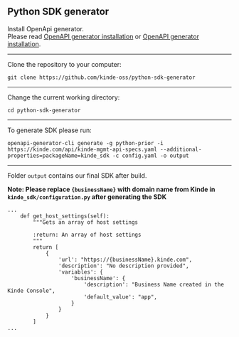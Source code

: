 ## Python SDK generator


Install OpenApi generator.<br />
Please read [OpenAPI generator installation](https://github.com/OpenAPITools/openapi-generator#1---installation) or [OpenAPI generator installation](https://openapi-generator.tech/docs/installation).

---
Clone the repository to your computer:
```
git clone https://github.com/kinde-oss/python-sdk-generator
```
---
Change the current working directory:
```
cd python-sdk-generator
```
---
To generate SDK please run:
```
openapi-generator-cli generate -g python-prior -i https://kinde.com/api/kinde-mgmt-api-specs.yaml --additional-properties=packageName=kinde_sdk -c config.yaml -o output
```
---
Folder `output` contains our final SDK after build.

**Note: Please replace `{businessName}` with domain name from Kinde in `kinde_sdk/configuration.py` after generating the SDK**
```
...
    def get_host_settings(self):
        """Gets an array of host settings

        :return: An array of host settings
        """
        return [
            {
                'url': "https://{businessName}.kinde.com",
                'description': "No description provided",
                'variables': {
                    'businessName': {
                        'description': "Business Name created in the Kinde Console",
                        'default_value': "app",
                    }
                }
            }
        ]
...
```
